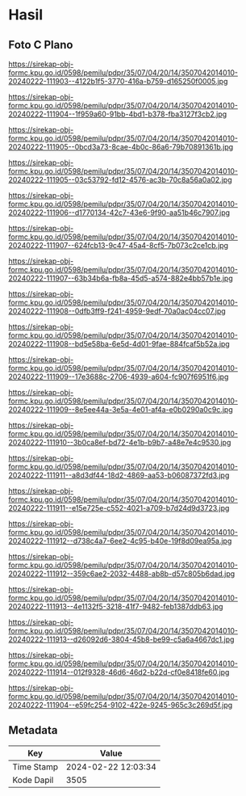 # Hasil

## Foto C Plano

https://sirekap-obj-formc.kpu.go.id/0598/pemilu/pdpr/35/07/04/20/14/3507042014010-20240222-111903--4122b1f5-3770-416a-b759-d165250f0005.jpg

https://sirekap-obj-formc.kpu.go.id/0598/pemilu/pdpr/35/07/04/20/14/3507042014010-20240222-111904--1f959a60-91bb-4bd1-b378-fba3127f3cb2.jpg

https://sirekap-obj-formc.kpu.go.id/0598/pemilu/pdpr/35/07/04/20/14/3507042014010-20240222-111905--0bcd3a73-8cae-4b0c-86a6-79b70891361b.jpg

https://sirekap-obj-formc.kpu.go.id/0598/pemilu/pdpr/35/07/04/20/14/3507042014010-20240222-111905--03c53792-fd12-4576-ac3b-70c8a56a0a02.jpg

https://sirekap-obj-formc.kpu.go.id/0598/pemilu/pdpr/35/07/04/20/14/3507042014010-20240222-111906--d1770134-42c7-43e6-9f90-aa51b46c7907.jpg

https://sirekap-obj-formc.kpu.go.id/0598/pemilu/pdpr/35/07/04/20/14/3507042014010-20240222-111907--624fcb13-9c47-45a4-8cf5-7b073c2ce1cb.jpg

https://sirekap-obj-formc.kpu.go.id/0598/pemilu/pdpr/35/07/04/20/14/3507042014010-20240222-111907--63b34b6a-fb8a-45d5-a574-882e4bb57b1e.jpg

https://sirekap-obj-formc.kpu.go.id/0598/pemilu/pdpr/35/07/04/20/14/3507042014010-20240222-111908--0dfb3ff9-f241-4959-9edf-70a0ac04cc07.jpg

https://sirekap-obj-formc.kpu.go.id/0598/pemilu/pdpr/35/07/04/20/14/3507042014010-20240222-111908--bd5e58ba-6e5d-4d01-9fae-884fcaf5b52a.jpg

https://sirekap-obj-formc.kpu.go.id/0598/pemilu/pdpr/35/07/04/20/14/3507042014010-20240222-111909--17e3688c-2706-4939-a604-fc907f6951f6.jpg

https://sirekap-obj-formc.kpu.go.id/0598/pemilu/pdpr/35/07/04/20/14/3507042014010-20240222-111909--8e5ee44a-3e5a-4e01-af4a-e0b0290a0c9c.jpg

https://sirekap-obj-formc.kpu.go.id/0598/pemilu/pdpr/35/07/04/20/14/3507042014010-20240222-111910--3b0ca8ef-bd72-4e1b-b9b7-a48e7e4c9530.jpg

https://sirekap-obj-formc.kpu.go.id/0598/pemilu/pdpr/35/07/04/20/14/3507042014010-20240222-111911--a8d3df44-18d2-4869-aa53-b06087372fd3.jpg

https://sirekap-obj-formc.kpu.go.id/0598/pemilu/pdpr/35/07/04/20/14/3507042014010-20240222-111911--e15e725e-c552-4021-a709-b7d24d9d3723.jpg

https://sirekap-obj-formc.kpu.go.id/0598/pemilu/pdpr/35/07/04/20/14/3507042014010-20240222-111912--d738c4a7-6ee2-4c95-b40e-19f8d09ea95a.jpg

https://sirekap-obj-formc.kpu.go.id/0598/pemilu/pdpr/35/07/04/20/14/3507042014010-20240222-111912--359c6ae2-2032-4488-ab8b-d57c805b6dad.jpg

https://sirekap-obj-formc.kpu.go.id/0598/pemilu/pdpr/35/07/04/20/14/3507042014010-20240222-111913--4e1132f5-3218-41f7-9482-feb1387ddb63.jpg

https://sirekap-obj-formc.kpu.go.id/0598/pemilu/pdpr/35/07/04/20/14/3507042014010-20240222-111913--d26092d6-3804-45b8-be99-c5a6a4667dc1.jpg

https://sirekap-obj-formc.kpu.go.id/0598/pemilu/pdpr/35/07/04/20/14/3507042014010-20240222-111914--012f9328-46d6-46d2-b22d-cf0e8418fe60.jpg

https://sirekap-obj-formc.kpu.go.id/0598/pemilu/pdpr/35/07/04/20/14/3507042014010-20240222-111904--e59fc254-9102-422e-9245-965c3c269d5f.jpg


## Metadata

| Key        | Value               |
| ---------- | ------------------- |
| Time Stamp | 2024-02-22 12:03:34 |
| Kode Dapil | 3505                |



